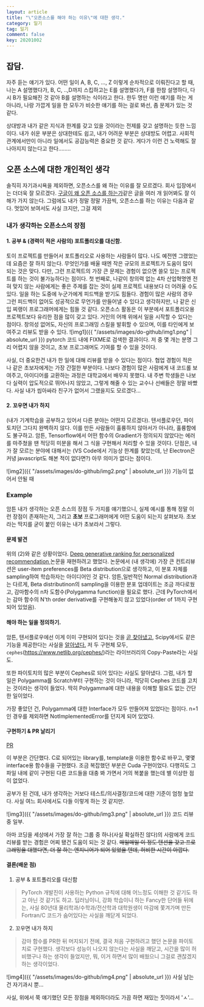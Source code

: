 ```yaml
---
layout: article
title: "\"오픈소스를 해야 하는 이유\"에 대한 생각."
category: 일기
tag: 일기
comment: false
key: 20201002
---
```


## 잡담.
자주 듣는 얘기가 있다. 어떤 일이 A, B, C, ..., Z 이렇게 순차적으로 이뤄진다고 할 때, 나는 A 설명했다가, B, C, ..,D까지 스킵하고는 E를 설명했다가, F를 한참 설명하다, 다시 B가 필요해진 것 같아 B를 설명하는 식이라고 한다. 한두 명만 이런 얘기를 하는 게 아니라, 나랑 가깝게 일을 한 모두가 비슷한 얘기를 하는 걸로 봐선, 좀 문제가 있는 것 같다.

상대방과 내가 같은 지식과 한계를 갖고 있을 것이라는 전제를 갖고 설명하는 듯한 느낌이다. 내가 쉬운 부분은 상대한테도 쉽고, 내가 어려운 부분은 상대방도 어렵고. 사회적 관계에서만이 아니라 일에서도 공감능력은 중요한 것 같다. 게다가 이런 건 노력해도 잘 나아지지 않는다고 한다........

## 오픈 소스에 대한 개인적인 생각
솔직히 자기과시욕을 제외하면, 오픈소스를 왜 하는 이유를 잘 모르겠다.
회사 입장에서는 더더욱 잘 모르겠다. [구글이 왜 오픈 소스를 하는가](https://opensource.google/#:~:text=Google%20believes%20that%20open%20source,technology%2C%20solving%20real%20world%20problems)같은 글을 여러 개 읽어봐도 잘 이해가 가지 않는다. 그럼에도 내가 정말 정말 가끔씩, 오픈소스를 하는 이유는 다음과 같다. 멋있어 보여서도 사실 크지만, 그걸 제외

### 내가 생각하는 오픈소스의 장점

#### 1. 공부 & (경력이 적은 사람의) 포트폴리오를 대신함.
토이 프로젝트를 만들어서 포트폴리오로 사용하는 사람들이 많다. 나도 예전엔 그랬었는데 요즘은 잘 하지 않는다. 무엇인가를 배울 때엔 작은 규모의 프로젝트가 도움이 많이 되는 것은 맞다. 다만, 그런 프로젝트의 가장 큰 문제는 경험이 없으면 쓸모 있는 프로젝트를 하는 것이 불가능하다는 점이다. 첫 번째로, 나같이 창의력 없는 4차 산업혁명엔 전혀 맞지 않는 사람에게는 좋은 주제를 잡는 것이 실제 프로젝트 내용보다 더 어려울 수도 있다. 일을 하는 도중에 누군가에게 피드백을 받기도 힘들다. 경험이 많은 사람의 경우 그런 피드백이 없어도 성공적으로 무언가를 만들어낼 수 있다고 생각하지만, 나 같은 신입 찌랭이 프로그래머에게는 힘들 것 같다. 오픈소스 활동은 이 부분에서 포트폴리오용 프로젝트보다 유리한 점을 많이 갖고 있다. 거인의 어깨 위에서 일을 시작할 수 있다는 점이다. 창의성 없어도, 자신의 프로그래밍 스킬을 발휘할 수 있으며, 이를 타인에게 보여주고 리뷰도 받을 수 있다.
![img1]({{ "/assets/images/do-github/img1.png" | absolute_url }})
pytorch 코드 내에 FIXME로 검색한 결과이다. 저 중 몇 개는 분명 그리 어렵지 않을 것이고, 초보 프로그래머도 기여를 할 수 있을 것이다.


사실, 더 중요한건 내가 한 일에 대해 리뷰를 받을 수 있다는 점이다. 협업 경험이 적은 나 같은 초보자에게는 가장 간절한 부분이다. 나보다 경험이 많은 사람에게 내 코드롤 보여주고, 아이디어를 교환하는 과정은 대학교에서 배우지 못했다. 내 주변 학생들은 나보다 실력이 압도적으로 뛰어나지 않았고, 그렇게 해줄 수 있는 교수나 선배들은 정말 바빴다. 사실 내가 씹아싸라 친구가 없어서 그랬을지도 모르겠다...



#### 2. 꼬우면 내가 하지
(내가 기계학습을 공부하고 있어서 다른 분야는 어떤지 모르겠다). 텐서플로우던, 파이토치던 그다지 완벽하지 않다. 이를 만든 사람들이 훌륭하지 않아서가 아니라, 훌륭함에도 불구하고. 암튼, Tensorflow에서 어떤 함수의 Gradient가 정의되지 않았다는 에러를 마주쳤을 땐 적당히 미분을 해서 그 식을 구현해서 처리할 수 있을 것이다. 단점은, 내가 잘 모르는 분야에 대해서는 (VS Code에서 기능상 한계를 찾았는데, 난 Electron은커녕 javascript도 해본 적이 없다면?) 아무 의미가 없다는 점이다.

![img2]({{ "/assets/images/do-github/img2.png" | absolute_url }})
기능이 없어서 안될 때


### Example
암튼 내가 생각하는 오픈 소스의 장점 두 가지를 얘기했으니, 실제 예시를 통해 정말 이런 장점이 존재하는지, 그리고 **초보** 프로그래머에게 어떤 도움이 되는지 살펴보자. 초보라는 딱지를 굳이 붙인 이유는 내가 초보라서 그렇다.

#### 문제 발견
위의 (2)와 같은 상황이었다. [Deep generative ranking for personalized recommendation
](https://dl.acm.org/doi/10.1145/3298689.3347012) 논문을 재현하려고 했었다. 논문에서 (내 생각에) 가장 큰 컨트리뷰션은 user-item preferences를 Beta distribution으로 생각하고, 이 분포 자체를 sampling하여 학습하자는 아이디어인 것 같다. 암튼,일반적인 Normal distribution과는 다르게, Beta distributinon의 sampling을 이용한 분포 업데이트는 조금 까다로웠고, 감마함수의 n차 도함수(Polygamma function)을 필요로 했다. 근데  PyTorch에서는 감마 함수의 N'th order derivative를 구현해놓지 않고 있었다(order of 1까지 구현되어 있었음).

#### 해야 하는 일을 정의하기.
암튼, 텐서플로우에선 이게 이미 구현되어 있다는 것을 [곧 찾아냈고](https://github.com/tensorflow/tensorflow/issues/1741), Scipy에서도 같은 기능을 제공한다는 사실을 [알아냈다.](https://github.com/scipy/scipy/tree/master/scipy/special) 저 두 구현체 모두, `cephes`(https://www.netlib.org/cephes/)라는 라이브러리의 Copy-Paste라는 사실도.

또한 파이토치의 많은 부분이 Cephes로 되어 있다는 사실도 알아냈다. 그럼, 내가 할 일은 Polygamma를 Scratch부터 구현하는 것이 아니라, 적당히 Cephes 코드를 고치는 것이라는 생각이 들었다. 딱히 Polygamma에 대한 내용을 이해할 필요도 없는 간단한 일이었다.

가장 좋았던 건, Polygamma에 대한 Interface가 모두 만들어져 있었다는 점이다. n=1인 경우를 제외하면 NotImplementedError를 던지게 되어 있었다.

#### 구현하기 & PR 날리기
[PR](https://github.com/pytorch/pytorch/pull/42499/)

이 부분은 간단했다. C로 되어있는 library를, template을 이용한 함수로 바꾸고, 몇몇 interface용 함수들을 구현했다. 조금 복잡했던 부분은 Cuda 구현이었다. 다행히도 그 파일 내에 같이 구현된 다른 코드들을 대충 봐 가면서 거의 복붙을 했는데 별 이상한 점이 없었다.

공부가 된 건데, 내가 생각하는 거보다 테스트/의사결정/코드에 대한 기준이 엄청 높았다. 사실 여느 회사에서도 다들 이렇게 하는 것 같지만.

![img3]({{ "/assets/images/do-github/img3.png" | absolute_url }})
코드 리뷰 중 일부.

아마 코딩을 세상에서 가장 잘 하는 그룹 중 하나(사실 확실하진 않다)의 사람에게 코드 리뷰를 받는 경험은 어찌 됐건 도움이 되는 것 같다. ~~매일매일 이 정도 텐션을 갖고 프로그래밍을 대했다면, 더 잘 하는 엔지니어가 되어 있었을 텐데, 허비한 시간이 아깝다.~~

#### 결론(배운 점)

1. 공부 & 포트폴리오를 대신함
> PyTorch 개발진이 사용하는 Python 규칙에 대해 어느정도 이해한 것 같기도 하고 아닌 것 같기도 하고.
> 딥러닝이니, 강화 학습이니 하는 Fancy한 단어들 뒤에는, 사실 80년대 물리학과/수학과/전산학과 대학원생이 마감에 쫓겨가며 만든 Fortran/C 코드가 숨어있다는 사실을 깨닫게 되었다.

2. 꼬우면 내가 하지
> 감마 함수를 PR한 뒤 머지되기 전에, 결국 처음 구현하려고 했던 논문을 파이토치로 구현했다. 생각보다 성능이 나오지 않는다는 사실을 깨닫고, 시간을 많이 허비했구나 하는 생각이 들었지만, 뭐, 이거 하면서 많이 배웠으니 그걸로 괜찮겠지 하는 생각이었다.

![img4]({{ "/assets/images/do-github/img4.png" | absolute_url }}) 사실 남는 건 자기과시 뿐...


사실, 위에서 쭉 얘기했던 모든 장점을 제외하더라도 가끔 하면 재밌는 짓이라서 'ㅅ'...
